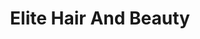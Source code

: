 ---
title: "Elite Hair And Beauty"
url: /bishop-auckland/elite-hair-and-beauty/
shop: hairdresser
---